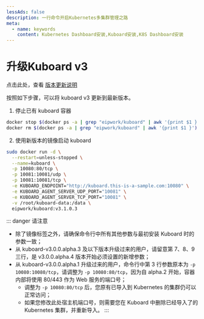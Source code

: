 ```yaml
---
lessAds: false
description: 一行命令开启Kubernetes多集群管理之路
meta:
  - name: keywords
    content: Kubernetes Dashboard安装,Kuboard安装,K8S Dashboard安装
---
```


# 升级Kuboard v3

<AdSenseTitle/>

点击此处，查看 [版本更新说明](/support/change-log/v3.0.x.html)

按照如下步骤，可以将 kuboard v3 更新到最新版本。

1. 停止已有 kuboard 容器

  ``` sh
  docker stop $(docker ps -a | grep "eipwork/kuboard" | awk '{print $1 }')
  docker rm $(docker ps -a | grep "eipwork/kuboard" | awk '{print $1 }')
  ```

2. 使用新版本的镜像启动 kuboard

  ``` sh {11}
  sudo docker run -d \
    --restart=unless-stopped \
    --name=kuboard \
    -p 10080:80/tcp \
    -p 10081:10081/udp \
    -p 10081:10081/tcp \
    -e KUBOARD_ENDPOINT="http://kuboard.this-is-a-sample.com:10080" \
    -e KUBOARD_AGENT_SERVER_UDP_PORT="10081" \
    -e KUBOARD_AGENT_SERVER_TCP_PORT="10081" \
    -v /root/kuboard-data:/data \
    eipwork/kuboard:v3.1.0.3
  ```

  ::: danger 请注意
  * 除了镜像标签之外，请确保命令行中所有其他参数与最初安装 Kuboard 时的参数一致；
  * 从 kuboard-v3.0.0.alpha.3 及以下版本升级过来的用户，请留意第 7、8、9 三行，是 v3.0.0.alpha.4 版本开始必须设置的新增参数；
  * 从 kuboard-v3.0.0.alpha.1 升级过来的用户，命令行中第 3 行参数原本为 `-p 10080:10080/tcp`，请调整为 `-p 10080:80/tcp`，因为自 alpha.2 开始，容器内部将使用 80/443 作为 Web 服务的端口号；
    * 调整为 `-p 10080:80/tcp` 后，您原有已导入到 Kubernetes 的集群仍可以正常访问；
    * 如果您修改此处宿主机端口号，则需要您在 Kuboard 中删除已经导入了的 Kubernetes 集群，并重新导入。
  :::
